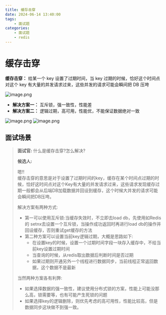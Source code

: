 ```yaml
---
title: 缓存击穿
date: 2024-06-14 13:40:00
tags:
    - 面试题
categories:
    - 面试题
    - redis
---
```


# 缓存击穿

**缓存击穿：** 给某一个 key 设置了过期时间，当 key 过期的时候，恰好这个时间点对这个 key 有大量的并发请求过来，这些并发的请求可能会瞬间把 DB 压垮

![image.png](https://cdn.nlark.com/yuque/0/2023/png/40379251/1701511186393-d6044f58-1487-4a66-a061-c8992539c961.png#averageHue=%23efe7e6&clientId=u3069bed2-f2ac-4&from=paste&height=211&id=ua1a80a98&originHeight=317&originWidth=1450&originalType=binary&ratio=1.5&rotation=0&showTitle=false&size=151608&status=done&style=none&taskId=u933e6e76-82ce-4365-a08e-d0fdc435ed9&title=&width=966.6666666666666)

- **解决方案一：** 互斥锁，强一致性，性能差
- **解决方案二：** 逻辑过期，高可用，性能优，不能保证数据绝对一致

![image.png](https://cdn.nlark.com/yuque/0/2023/png/40379251/1701511793717-85b08149-ce89-44ab-a413-8db909bf685f.png#averageHue=%23b58684&clientId=u3069bed2-f2ac-4&from=paste&height=67&id=FFsMF&originHeight=100&originWidth=899&originalType=binary&ratio=1.5&rotation=0&showTitle=false&size=42114&status=done&style=none&taskId=u834f0a82-8a07-4b15-9a7a-83cf7134fac&title=&width=599.3333333333334)
![image.png](https://cdn.nlark.com/yuque/0/2023/png/40379251/1701511767737-552c275c-4d5e-494e-8c7e-749e054dc5cb.png#averageHue=%23ecebea&clientId=u3069bed2-f2ac-4&from=paste&height=501&id=ucae5ee31&originHeight=752&originWidth=1695&originalType=binary&ratio=1.5&rotation=0&showTitle=false&size=365954&status=done&style=none&taskId=u6d02727a-13c2-4357-9211-e832b19788d&title=&width=1130)

## 面试场景

> **面试官:** 什么是缓存击穿?怎么解决?  
>
> **候选人:**  
> 
> 嗯!!  
> 缓存击穿的意思是对于设置了过期时间的key，缓存在某个时间点过期的时候，恰好这时间点对这个Key有大量的并发请求过来，这些请求发现缓存过期一般都会从后端DB加载数据并回设到缓存，这个时候大并发的请求可能会瞬间把DB压垮。
>   
> 解决方案有两种方式:  
> - 第一可以使用互斥锁:当缓存失效时，不立即去load db，先使用如Redis的 setnx去设置一个互斥锁，当操作成功返回时再进行load db的操作并回设缓存，否则重试get缓存的方法  
> - 第二种方案可以设置当前key逻辑过期，大概是思路如下:  
>   - 在设置key的时候，设置一个过期时间字段一块存入缓存中，不给当前key设置过期时间
>   - 当查询的时候，从redis取出数据后判断时间是否过期
>   - 如果过期则开通另外一个线程进行数据同步，当前线程正常返回数据，这个数据不是最新  
> 
> 当然两种方案各有利弊:  
> - 如果选择数据的强一致性，建议使用分布式锁的方案，性能上可能没那么高，锁需要等，也有可能产生死锁的问题
> - 如果选择key的逻辑删除，则优先考虑的高可用性，性能比较高，但是数据同步这块做不到强一致。
